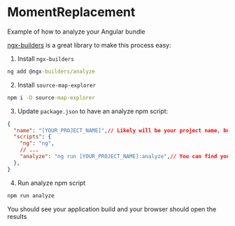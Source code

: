 # MomentReplacement

Example of how to analyze your Angular bundle

[ngx-builders](https://github.com/ngx-builders/source-map-analyzer#setting-up-this-builder) is a great library to make this process easy:

1. Install `ngx-builders`
```cmd
ng add @ngx-builders/analyze
```

2. Install `source-map-explorer`
```cmd
npm i -D source-map-explorer
```

3. Update `package.json` to have an analyze npm script:

```json
{
  "name": "[YOUR_PROJECT_NAME]",// Likely will be your project name, but doesn't have to be
  "scripts": {
    "ng": "ng",
    // ...
    "analyze": "ng run [YOUR_PROJECT_NAME]:analyze",// You can find your project name in angular.json under the projects property
  },
}
```

4. Run analyze npm script

```cmd
npm run analyze
```

You should see your application build and your browser should open the results

